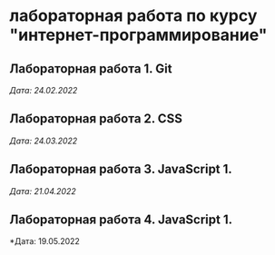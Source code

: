 # лабораторная работа по курсу "интернет-программирование"


## Лабораторная работа 1. Git


*Дата: 24.02.2022*

## Лабораторная работа 2. CSS

*Дата: 24.03.2022*

## Лабораторная работа 3. JavaScript 1. 

*Дата: 21.04.2022*

## Лабораторная работа 4. JavaScript 1. 

*Дата: 19.05.2022
